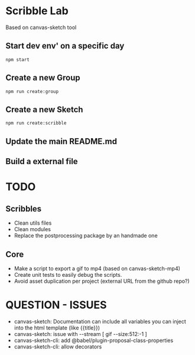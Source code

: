 # Scribble Lab

Based on canvas-sketch tool

## Start dev env' on a specific day

`npm start`

## Create a new Group

`npm run create:group`

## Create a new Sketch

`npm run create:scribble`

## Update the main README.md

## Build a external file

# TODO

## Scribbles

- Clean utils files
- Clean modules
- Replace the postprocessing package by an handmade one

## Core

- Make a script to export a gif to mp4 (based on canvas-sketch-mp4)
- Create unit tests to easily debug the scripts.
- Avoid asset duplication per project (external URL from the github repo?)

# QUESTION - ISSUES

- canvas-sketch: Documentation can include all variables you can inject into the html template (like {{title}})
- canvas-sketch: issue with --stream [ gif --size:512:-1 ]
- canvas-sketch-cli: add @babel/plugin-proposal-class-properties
- canvas-sketch-cli: allow decorators